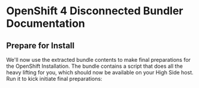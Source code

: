 # OpenShift 4 Disconnected Bundler Documentation

## Prepare for Install

We'll now use the extracted bundle contents to make final preparations for the OpenShift Installation. The bundle contains a script that does all the heavy lifting for you, which should now be available on your High Side host. Run it to kick initiate final preparations:

```bash

```
